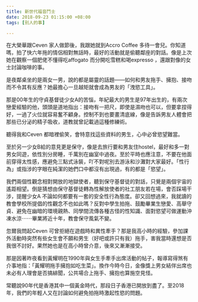 ```yaml
---
title: 新世代福音鬥士
date: 2018-09-23 01:15:00 +08:00
tags: [別人的事]

---
```


  
  
  
在大榮華跟Ceven 家人做節後，我跟她就到Accro Coffee 多待一會兒。你知道嗎，拍了快六年拖的情侶相對無話時，最好的活動就是偷聽鄰座的對話。像是上次她在觀察一個肥佬不懂得吃affogato 而分開吃雪糕和喝expresso ，還跟對像的女士討論咖啡的事。  
  
是夜鄰桌坐的是兩女一男，說的都是屬靈的話題——如何和男友拖手、擁抱、接吻而不令其有反應？她最擔心一旦越矩就會成為男友的「洩慾工具」。  
  
那是00年生的守貞基督徒少女A的苦惱，年紀最大的男生是97年出生的，有兩次戀愛經驗的他，頭頭是道地指出：接吻有一把尺，即使是濕吻也可以，但要拿捏得好，一過了火位就容易奮不顧身。控制不到也要畫清底線，像是告訴男友人體會把那些已分泌的精子吸收，道教就曾記載過這種修練術。  
  
聽得我和Ceven 都暗裡偷笑，會特意找這些資料的男生，心中必曾慾望難當。  
  
至於另一少女B給的意見更是保守，像是去旅行要和男友住hostel，最好和多一對男女同遊，依性別分房睡，千萬別在幽室中過夜。至於平時也應注意，不要在他面前穿得太性感，應避免三點式泳裝，吖不對呢別去游泳和沙灘對大家最好。「性行為」或指涉的字眼在純潔的她們口中都沒有出現過，有的都是「慾望」。  
  
我們兩個性觀念相對開放的地獄使者，聽到保守基督徒的對話，只覺是兩個宇宙的遙距相望。倒是猜想由保守基督徒轉為性解放使者的社工朋友若在場，會否踩場干涉，提醒少女A 不論如何都要有一套的安全性行為態度。卻又回想過來，我就讀的教會學校所提倡的性觀念不也如此嗎？反對中學生拍拖、鼓勵畢業生戀愛、高舉守貞、避免在幽暗的環境親熱、同學間流傳各種古怪的性知識、面對慾望可做運動沖凍水涼⋯⋯畢業將近十年，教會保守風氣不變。  
  
  
忽爾我問起Ceven 可曾拒絕在遊戲時和異性牽手？那是我高小時的經驗，參加課外活動時突然有些女生會不願和男生（好吧或許只有我）拖手，害我當時還想是否我很不討好。果然她也是在高小時曾介意，後來又漸漸接受。  
  
  
那是因著昨夜看到黃耀明在1990年與女生手牽手出席活動的帖子，報導寫得煞有介事地指：「黃耀明拖手擁抱如吃生菜」。換作今時今日，金像獎上男女結伴出席也未必有人理會是否搞緋聞，公共場合上拖手、擁抱也算施空見怪。  
  
常聽說90年代是香港其中一個黃金時代，那段日子香港已開放到盡了。至2018年，我們的年輕人又在討論如何避免拍拖時激起性慾的問題。  
  
  
